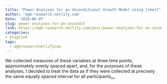 ```yaml
---
title: "Power Analyses for an Unconditional Growth Model using {lmer}"
author: 'mgb-research.netlify.com'
date: '2018-06-07'
slug: power-analyses-for-an-uncondit
link: https://mgb-research.netlify.com/post/power-analyses-for-an-unconditional-growth-model-using-lmer/
categories:
- bloglink
tags:
  - mgbresearchnetlifycom
---
```


We collected measures of these variables at three time points, approximately evenly spaced apart, and, for the purposes of these analyses, I decided to treat the data as if they were collected at precisely the same equally spaced interval for all participants[... <i class="fas fa-external-link-alt"></i>](https://mgb-research.netlify.com/post/power-analyses-for-an-unconditional-growth-model-using-lmer/)

